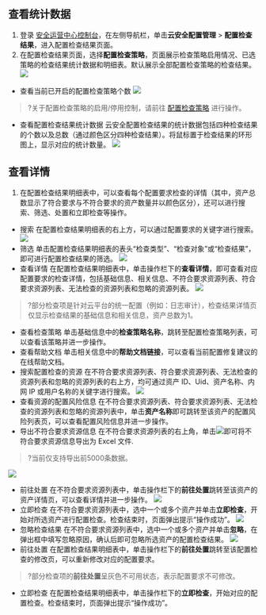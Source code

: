 
## 查看统计数据
1. 登录 [安全运营中心控制台](https://console.cloud.tencent.com/ssav2/config)，在左侧导航栏，单击**云安全配置管理** > **配置检查结果**，进入配置检查结果页面。
2. 在配置检查结果页面，选择**配置检查策略**，页面展示检查策略启用情况、已选策略的检查结果统计数据和明细表。默认展示全部配置检查策略的检查结果。
![](https://qcloudimg.tencent-cloud.cn/raw/2be97aaf257b17e260ea2603c64f1445.png)
 - 查看当前已开启的配置检查策略个数
![](https://qcloudimg.tencent-cloud.cn/raw/5b2e25914d3c3f11165f6bb4ba9a4c73.png)
>?关于配置检查策略的启用/停用控制，请前往 [配置检查策略](https://cloud.tencent.com/document/product/664/66820) 进行操作。
 - 查看配置检查结果统计数据
云安全配置检查结果的统计数据包括四种检查结果的个数以及总数（通过颜色区分四种检查结果）。将鼠标置于检查结果的环形图上，显示对应的统计数量。
![](https://qcloudimg.tencent-cloud.cn/raw/e59090d96bdd8449941d2f1df6ac8e73.png)


## 查看详情
1. 在配置检查结果明细表中，可以查看每个配置要求检查的详情（其中，资产总数显示了符合要求与不符合要求的资产数量并以颜色区分），还可以进行搜索、筛选、处置和立即检查等操作。
  - 搜索
在配置检查结果明细表的右上方，可以通过配置要求的关键字进行搜索。
![](https://qcloudimg.tencent-cloud.cn/raw/c76753c9766d3b1374e7ffbd29277079.png)
  - 筛选
 单击配置检查结果明细表的表头“检查类型”、“检查对象”或“检查结果”，即可进行配置检查结果的筛选。
 ![](https://qcloudimg.tencent-cloud.cn/raw/acf1838daf13a3bef676072c2b5631e0.png)
  - 查看详情
 在配置检查结果明细表中，单击操作栏下的**查看详情**，即可查看对应配置要求的检查详情，包括基础信息、相关信息、不符合要求资源列表、符合要求资源列表、无法检查的资源列表和忽略的资源列表。
 ![](https://qcloudimg.tencent-cloud.cn/raw/f1960ccaebecb61940d56ae411bc4d78.png)
>?部分检查项是针对云平台的统一配置（例如：日志审计），检查结果详情页仅显示检查结果的基础信息和相关信息，资产总数为1。
>
 - 查看检查策略
单击基础信息中的**检查策略名称**，跳转至配置检查策略列表，可以查看该策略并进一步操作。
 - 查看帮助文档
单击相关信息中的**帮助文档链接**，可以查看当前配置修复建议的在线帮助文档。
 - 搜索配置检查的资源
在不符合要求资源列表、符合要求资源列表、无法检查的资源列表和忽略的资源列表的右上方，均可通过资产 ID、Uid、资产名称、内网 IP 或用户名称的关键字进行搜索。
![](https://qcloudimg.tencent-cloud.cn/raw/ffe45303dfd6be4b1e04ed209dc3951d.png)
  - 查看资源的配置风险信息
在不符合要求资源列表、符合要求资源列表、无法检查的资源列表和忽略的资源列表中，单击**资产名称**即可跳转至该资产的配置风险列表页，可以查看配置风险信息并进一步操作。
 - 导出不符合要求资源信息
在不符合要求资源列表的右上角，单击![](https://qcloudimg.tencent-cloud.cn/raw/379331a670d33c07e5e347eb8426794f.png)即可将不符合要求资源信息导出为 Excel 文件.
>?当前仅支持导出前5000条数据。
>
![](https://qcloudimg.tencent-cloud.cn/raw/8a8106b688a515bab53ab96a19efe1b7.png)
 - 前往处置
在不符合要求资源列表中，单击操作栏下的**前往处置**跳转至该资产的资产详情页，可以查看详情并进一步操作。
![](https://qcloudimg.tencent-cloud.cn/raw/415e85ae153778a64fff615f81c26e5d.png)
 - 立即检查
在不符合要求资源列表中，选中一个或多个资产并单击**立即检查**，开始对所选资产进行配置检查。检查结束时，页面弹出提示“操作成功”。
![](https://qcloudimg.tencent-cloud.cn/raw/4a0aa268da69be4f8f5663a9681ae62a.png)
 - 忽略检查结果
在不符合要求资源列表中，选中一个或多个资产并单击**忽略**，在弹出框中填写忽略原因，确认后即可忽略所选资产的配置检查结果。
![](https://qcloudimg.tencent-cloud.cn/raw/6b735716f8bdc8f6b202dbe8a8a5a291.png)
- 前往处置
在配置检查结果明细表中，单击操作栏下的**前往处置**跳转至该配置检查的修改页，可以重新修改对应的配置要求。
>?部分检查项的**前往处置**呈灰色不可用状态，表示配置要求不可修改。
>
 - 立即检查
在配置检查结果明细表中，单击操作栏下的**立即检查**，开始对应的配置检查。检查结束时，页面弹出提示“操作成功”。
